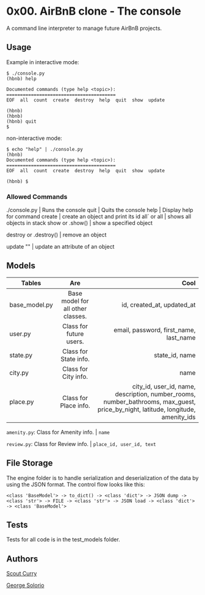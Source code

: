 # 0x00. AirBnB clone - The console

A command line interpreter to manage future AirBnB projects.

## Usage

Example in interactive mode:
```
$ ./console.py
(hbnb) help

Documented commands (type help <topic>):
========================================
EOF  all  count  create  destroy  help  quit  show  update

(hbnb) 
(hbnb) 
(hbnb) quit
$
```
non-interactive mode:
```
$ echo "help" | ./console.py
(hbnb)
Documented commands (type help <topic>):
========================================
EOF  all  count  create  destroy  help  quit  show  update

(hbnb) $

```

### Allowed Commands

 ./console.py            | Runs the console
 quit                    | Quits the console
 help <command>          | Display help for command
 create <class>          | create an object and print its id
 all` or all <class>     | shows all objects in stack
 show <class> <id> or
   <class>.show(<id>)    | show a specified object

 destroy <class> <id> or
 <class>.destroy(<id>)   | remove an object

 update <class> <id>
 <attribute name>
 "<attribute value>"     | update an attribute of an object

## Models
| Tables        | Are                               | Cool                                  |
| ------------- |:---------------------------------:| -------------------------------------:|
| base_model.py | Base model for all other classes. | id, created_at, updated_at            |
| user.py       | Class for future users.           | email, password, first_name, last_name|
| state.py      | Class for State info.             | state_id, name                        |
| city.py       | Class for City info.              | name                                  |
| place.py      | Class for Place info.             | city_id, user_id, name, description, number_rooms, number_bathrooms, max_guest, price_by_night, latitude, longitude, amenity_ids

 `amenity.py`: Class for Amenity info. | `name`

 `review.py`: Class for Review info. | `place_id, user_id, text`

## File Storage

The engine folder is to handle serialization and deserialization of the data by using the JSON format. The control flow looks like this:

`<class 'BaseModel'> -> to_dict() -> <class 'dict'> -> JSON dump -> <class 'str'> -> FILE -> <class 'str'> -> JSON load -> <class 'dict'> -> <class 'BaseModel'>`

## Tests

Tests for all code is in the test_models folder.

## Authors

[Scout Curry](https://github.com/scurry222)

[George Solorio](https://github.com/GeorgeSolorio)
